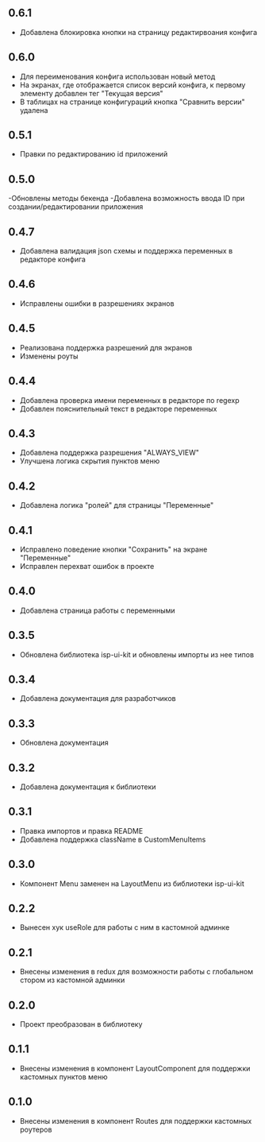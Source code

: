 ## 0.6.1
- Добавлена блокировка кнопки на страницу редактирвоания конфига
## 0.6.0
- Для переименования конфига использован новый метод
- На экранах, где отображается список версий конфига, к первому элементу добавлен тег "Текущая версия"
- В таблицах на странице конфигураций кнопка "Сравнить версии" удалена
## 0.5.1
- Правки по редактированию id приложений
## 0.5.0
-Обновлены методы бекенда
-Добавлена возможность ввода ID при создании/редактировании приложения
## 0.4.7
- Добавлена валидация json cхемы и поддержка переменных в редакторе конфига
## 0.4.6
- Исправлены ошибки в разрешениях экранов
## 0.4.5
- Реализована поддержка разрешений для экранов
- Изменены роуты
## 0.4.4
- Добавлена проверка имени переменных в редакторе по regexp
- Добавлен пояснительный текст в редакторе переменных
## 0.4.3
- Добавлена поддержка разрешения "ALWAYS_VIEW"
- Улучшена логика скрытия пунктов меню
## 0.4.2
- Добавлена логика "ролей" для страницы "Переменные"
## 0.4.1
- Исправлено поведение кнопки "Сохранить" на экране "Переменные"
- Исправлен перехват ошибок в проекте
## 0.4.0
- Добавлена страница работы с переменными
## 0.3.5
- Обновлена библиотека isp-ui-kit и обновлены импорты из нее типов
## 0.3.4
- Добавлена документация для разработчиков
## 0.3.3
- Обновлена документация
## 0.3.2
- Добавлена документация к библиотеки
## 0.3.1
- Правка импортов и правка README
- Добавлена поддержка className в CustomMenuItems
## 0.3.0
- Компонент Menu заменен на LayoutMenu из библиотеки isp-ui-kit 
## 0.2.2
- Вынесен хук useRole для работы с ним в кастомной админке
## 0.2.1
- Внесены изменения в redux для возможности работы с глобальном стором из кастомной админки
## 0.2.0
- Проект преобразован в библиотеку
## 0.1.1
- Внесены изменения в компонент LayoutComponent для поддержки кастомных пунктов меню
## 0.1.0
- Внесены изменения в компонент Routes для поддержки кастомных роутеров
